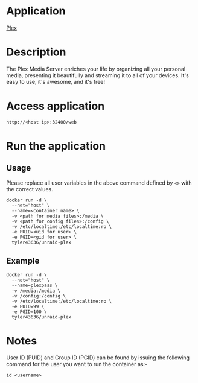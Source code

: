 # Application
[Plex](https://plex.tv/)

# Description
The Plex Media Server enriches your life by organizing all your personal media, presenting it beautifully and streaming it to all of your devices. It's easy to use, it's awesome, and it's free!

# Access application
`http://<host ip>:32400/web`

# Run the application
## Usage
Please replace all user variables in the above command defined by ```<>``` with the correct values.
```
docker run -d \
  --net="host" \
  --name=<container name> \
  -v <path for media files>:/media \
  -v <path for config files>:/config \
  -v /etc/localtime:/etc/localtime:ro \
  -e PUID=<uid for user> \
  -e PGID=<gid for user> \
  tyler43636/unraid-plex
```

## Example
```
docker run -d \
  --net="host" \
  --name=plexpass \
  -v /media:/media \
  -v /config:/config \
  -v /etc/localtime:/etc/localtime:ro \
  -e PUID=99 \
  -e PGID=100 \
  tyler43636/unraid-plex
```

# Notes
User ID (PUID) and Group ID (PGID) can be found by issuing the following command for the user you want to run the container as:-

```
id <username>
```
